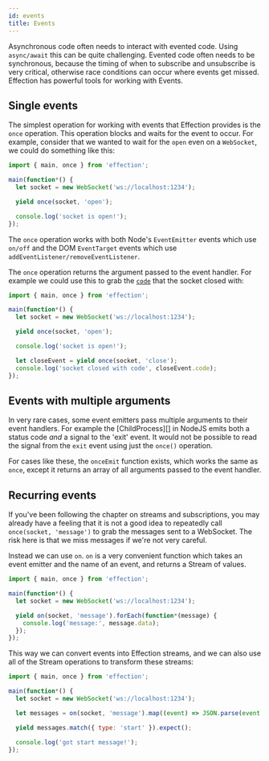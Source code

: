 ```yaml
---
id: events
title: Events
---
```


Asynchronous code often needs to interact with evented code. Using `async/await` this can be
quite challenging. Evented code often needs to be synchronous, because the timing of when to
subscribe and unsubscribe is very critical, otherwise race conditions can occur where events
get missed. Effection has powerful tools for working with Events.

## Single events

The simplest operation for working with events that Effection provides is the
`once` operation.  This operation blocks and waits for the event to occur. For
example, consider that we wanted to wait for the `open` even on a `WebSocket`,
we could do something like this:

``` javascript
import { main, once } from 'effection';

main(function*() {
  let socket = new WebSocket('ws://localhost:1234');

  yield once(socket, 'open');

  console.log('socket is open!');
});
```

The `once` operation works with both Node's `EventEmitter` events which use
`on/off` and the DOM `EventTarget` events which use
`addEventListener/removeEventListener`.

The `once` operation returns the argument passed to the event handler. For
example we could use this to grab the [`code`][wscode] that the socket closed
with:

``` javascript
import { main, once } from 'effection';

main(function*() {
  let socket = new WebSocket('ws://localhost:1234');

  yield once(socket, 'open');

  console.log('socket is open!');

  let closeEvent = yield once(socket, 'close');
  console.log('socket closed with code', closeEvent.code);
});
```

## Events with multiple arguments

In very rare cases, some event emitters pass multiple arguments to their event
handlers. For example the [ChildProcess][] in NodeJS emits both a status
code _and_ a signal to the 'exit' event. It would not be possible to read the
signal from the `exit` event using just the `once()` operation.

For cases like these, the `onceEmit` function exists, which works the same as
`once`, except it returns an array of all arguments passed to the event
handler.

## Recurring events

If you've been following the chapter on streams and subscriptions, you may
already have a feeling that it is not a good idea to repeatedly call
`once(socket, 'message')` to grab the messages sent to a WebSocket. The risk
here is that we miss messages if we're not very careful.

Instead we can use `on`. `on` is a very convenient function which takes an
event emitter and the name of an event, and returns a Stream of values.

``` javascript
import { main, once } from 'effection';

main(function*() {
  let socket = new WebSocket('ws://localhost:1234');

  yield on(socket, 'message').forEach(function*(message) {
    console.log('message:', message.data);
  });
});
```

This way we can convert events into Effection streams, and we can also
use all of the Stream operations to transform these streams:

``` javascript
import { main, once } from 'effection';

main(function*() {
  let socket = new WebSocket('ws://localhost:1234');

  let messages = on(socket, 'message').map((event) => JSON.parse(event.data));

  yield messages.match({ type: 'start' }).expect();

  console.log('got start message!');
});
```

[wscode]: https://developer.mozilla.org/en-US/docs/Web/API/CloseEvent
